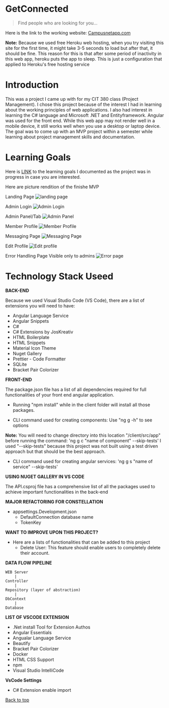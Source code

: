 # GetConnected
> Find people who are looking for you...

Here is the link to the working website: [Campusnetapp.com](https://campusnetapp.herokuapp.com)

**Note:** Because we used free Heroku web hosting, when you try visiting this site for the first time, it might take 3-5 seconds to load but after that, it should be fine. This reason for this is that after some period of inactivity in this web app, heroku puts the app to sleep. This is just a configuration that applied to Heroku's free hosting service

# Introduction
This was a project I came up with for my CIT 380 class (Project Management). I chose this project because of the interest I had in learning about the working principles of web applications. I also had interest in learning the C# language and Microsoft .NET and Entityframework. Angular was used for the front end. While this web app may not render well in a mobile device, it still works well when you use a desktop or laptop device. The goal was to come up with an MVP project within a semester while learning about project management skills and documentation.

# Learning Goals
Here is [LINK](client/LearningGoals.txt) to the learning goals I documented as the project was in progress in case you are interested.

Here are picture rendition of the finishe MVP

Landing Page
![landing page](client/campusnet_landingPage.png)

Admin Login
![Admin Login](client/admin_login.png)

Admin Panel/Tab
![Admin Panel](client/admin_panel.png)

Member Profile
![Member Profile](client/member_profile.png)

Messaging Page
![Messaging Page](client/message%20feature.png)

Edit Profile
![Edit profile](client/edit_profile.png)

Error Handling Page Visible only to admins
![Error page](client/error_handling%20page.png)

# Technology Stack Useed
**BACK-END**

Because we used Visual Studio Code (VS Code), there are a list of extensions you will need to have:
- Angular Language Service
- Angular Snippets
- C#
- C# Extensions by JosKreativ
- HTML Boilerplate
- HTML Snippets
- Material Icon Theme
- Nuget Gallery
- Prettier - Code Formatter
- SQLite
- Bracket Pair Colorizer

**FRONT-END**

The package.json file has a list of all dependencies required for full functionalities of your front end angular application.
- Running "npm install" while in the client folder will install all those packages.

- CLI command used for creating components: Use "ng g -h" to see options

**Note:** You will need to change directory into this location "/client/src/app" before running the command:
'ng g c "name of component" --skip-tests'
I used "--skip-tests" because this project was not built using a test driven approach but that should be the best approach.

- CLI command used for creating angular services: 'ng g s "name of service" --skip-tests'




**USING NUGET GALLERY IN VS CODE**

The API.csproj file has a comprehensive list of all the packages used to achieve important functionalities in the back-end


**MAJOR REFACTORING FOR CONSTELLATION**

- appsettings.Development.json
    - DefaultConnection database name
    - TokenKey

**WANT TO IMPROVE UPON THIS PROJECT?**

- Here are a lists of functionalities that can be added to this project
   - Delete User: This feature should enable users to completely delete their account.


**DATA FLOW PIPELINE**

    WEB Server
        |
    Controller
        |
    Repository (layer of abstraction)
        |
    DbContext
        |
    Database


**LIST OF VSCODE EXTENSION**
- .Net install Tool for Extension Authos
- Angular Essentials
- Angualar Language Service
- Beautify
- Bracket Pair Colorizer
- Docker
- HTML CSS Support
- npm
- Visual Studio IntelliCode

**VsCode Settings**
- C# Extension enable import

[Back to top](#getconnected)
